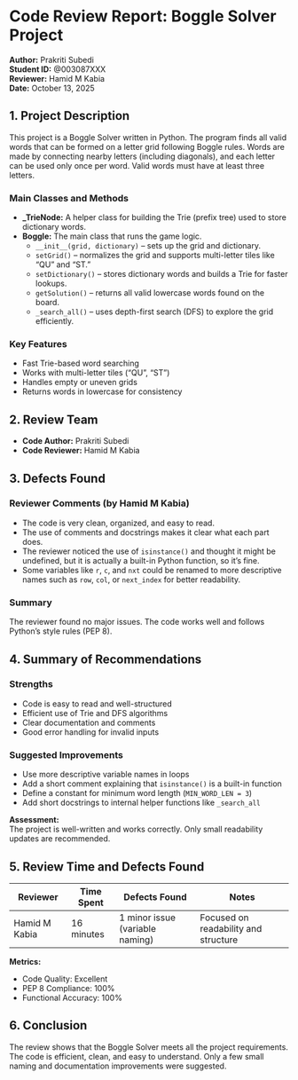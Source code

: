 # Code Review Report: Boggle Solver Project

**Author:** Prakriti Subedi  
**Student ID:** @003087XXX  
**Reviewer:** Hamid M Kabia  
**Date:** October 13, 2025  


## 1. Project Description
This project is a Boggle Solver written in Python. The program finds all valid words that can be formed on a letter grid following Boggle rules. Words are made by connecting nearby letters (including diagonals), and each letter can be used only once per word. Valid words must have at least three letters.

### Main Classes and Methods
- **_TrieNode:** A helper class for building the Trie (prefix tree) used to store dictionary words.  
- **Boggle:** The main class that runs the game logic.  
  - `__init__(grid, dictionary)` – sets up the grid and dictionary.  
  - `setGrid()` – normalizes the grid and supports multi-letter tiles like “QU” and “ST.”  
  - `setDictionary()` – stores dictionary words and builds a Trie for faster lookups.  
  - `getSolution()` – returns all valid lowercase words found on the board.  
  - `_search_all()` – uses depth-first search (DFS) to explore the grid efficiently.

### Key Features
- Fast Trie-based word searching  
- Works with multi-letter tiles (“QU”, “ST”)  
- Handles empty or uneven grids  
- Returns words in lowercase for consistency  


## 2. Review Team
- **Code Author:** Prakriti Subedi  
- **Code Reviewer:** Hamid M Kabia  


## 3. Defects Found

### Reviewer Comments (by Hamid M Kabia)
- The code is very clean, organized, and easy to read.  
- The use of comments and docstrings makes it clear what each part does.  
- The reviewer noticed the use of `isinstance()` and thought it might be undefined, but it is actually a built-in Python function, so it’s fine.  
- Some variables like `r`, `c`, and `nxt` could be renamed to more descriptive names such as `row`, `col`, or `next_index` for better readability.  

### Summary
The reviewer found no major issues. The code works well and follows Python’s style rules (PEP 8).

## 4. Summary of Recommendations

### Strengths
- Code is easy to read and well-structured  
- Efficient use of Trie and DFS algorithms  
- Clear documentation and comments  
- Good error handling for invalid inputs  

### Suggested Improvements
- Use more descriptive variable names in loops  
- Add a short comment explaining that `isinstance()` is a built-in function  
- Define a constant for minimum word length (`MIN_WORD_LEN = 3`)  
- Add short docstrings to internal helper functions like `_search_all`  

**Assessment:**  
The project is well-written and works correctly. Only small readability updates are recommended.


## 5. Review Time and Defects Found

| Reviewer        | Time Spent | Defects Found | Notes |
|-----------------|-------------|----------------|-------|
| Hamid M Kabia   | 16 minutes  | 1 minor issue (variable naming) | Focused on readability and structure |

**Metrics:**  
- Code Quality: Excellent  
- PEP 8 Compliance: 100%  
- Functional Accuracy: 100%  


## 6. Conclusion
The review shows that the Boggle Solver meets all the project requirements. The code is efficient, clean, and easy to understand. Only a few small naming and documentation improvements were suggested.  

